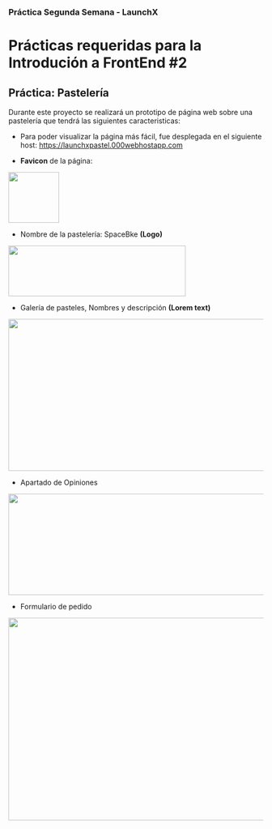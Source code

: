 ### Práctica Segunda Semana - LaunchX
# Prácticas requeridas para la Introdución a FrontEnd #2

## Práctica: Pastelería

Durante este proyecto se realizará un prototipo de página web sobre una pastelería que tendrá las siguientes caracteristicas:

- Para poder visualizar la página más fácil, fue desplegada en el siguiente host: https://launchxpastel.000webhostapp.com

- **Favicon** de la página:
 <img src="https://user-images.githubusercontent.com/73414537/156961067-53bd1173-a208-4b58-9096-d82e936d7691.png" width="100" height="100">
 
- Nombre de la pastelería: SpaceBke **(Logo)**
<img src="https://user-images.githubusercontent.com/73414537/156957092-fd11ea29-25b7-4b51-829a-4efd7baf329b.png" width="350" height="100">

- Galería de pasteles, Nombres y descripción **(Lorem text)**
<a href="https://launchxpastel.000webhostapp.com/#pasteles">
 <img src="https://user-images.githubusercontent.com/73414537/156958266-0c09a0d3-f87f-4634-93e0-9c84e50f3c9c.gif" width="600" height="300">
</a>

- Apartado de Opiniones
<img src="https://user-images.githubusercontent.com/73414537/156958644-d462f5e8-bec0-485f-90ec-84c5d685aea3.png" width="600" height="200">

- Formulario de pedido
<a href="https://launchxpastel.000webhostapp.com/form.html">
<img src="https://user-images.githubusercontent.com/73414537/156960221-5f460015-d3e7-4007-937c-fb4fb44416f5.png" width="600" height="400">
</a>
